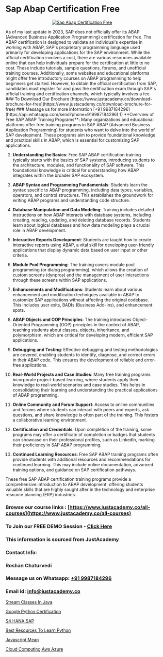 # Sap Abap Certification Free

<p align="center">
  <a href="https://justacademy.co/course-detail/sap-abap-training">
    <img src="https://justacademy.co/storage2/course_image/1707212883_course_image.webp" alt="Sap Abap Certification Free">
  </a>
</p>
As of my last update in 2023, SAP does not officially offer its ABAP (Advanced Business Application Programming) certification for free. The ABAP certification is designed to validate an individual's expertise in working with ABAP, SAP's proprietary programming language used primarily for developing applications for the SAP environment. While the official certification involves a cost, there are various resources available online that can help individuals prepare for the certification at little to no cost. These include tutorials, sample questions, forums, and unofficial training courses. Additionally, some websites and educational platforms might offer free introductory courses on ABAP programming to help beginners get started. However, to obtain the official certification from SAP, candidates must register for and pass the certification exam through SAP's official training and certification channels, which typically involves a fee.
### To Download Our Brochure [https://www.justacademy.co/download-brochure-for-free](https://www.justacademy.co/download-brochure-for-free)
### Message us for more information [+91 9987184296](https://api.whatsapp.com/send?phone=919987184296)
1) **Overview of Free SAP ABAP Training Programs**: Many organizations and educational platforms offer free training programs in SAP ABAP (Advanced Business Application Programming) for students who want to delve into the world of SAP development. These programs aim to provide foundational knowledge and practical skills in ABAP, which is essential for customizing SAP applications.

2) **Understanding the Basics**: Free SAP ABAP certification training typically starts with the basics of SAP systems, introducing students to the architecture, modules, and functionality of SAP software. This foundational knowledge is critical for understanding how ABAP integrates within the broader SAP ecosystem.

3) **ABAP Syntax and Programming Fundamentals**: Students learn the syntax specific to ABAP programming, including data types, variables, operators, and control structures. This establishes the groundwork for writing ABAP programs and understanding code structure.

4) **Database Manipulation and Data Modeling**: Training includes detailed instructions on how ABAP interacts with database systems, including creating, reading, updating, and deleting database records. Students learn about logical databases and how data modeling plays a crucial role in ABAP development.

5) **Interactive Reports Development**: Students are taught how to create interactive reports using ABAP, a vital skill for developing user-friendly applications that display dynamic data based on user input or other criteria.

6) **Module Pool Programming**: The training covers module pool programming (or dialog programming), which allows the creation of custom screens (dynpros) and the management of user interactions through these screens within SAP applications.

7) **Enhancements and Modifications**: Students learn about various enhancement and modification techniques available in ABAP to customize SAP applications without affecting the original codebase. This includes user exits, BADIs (Business Add-Ins), and enhancement spots.

8) **ABAP Objects and OOP Principles**: The training introduces Object-Oriented Programming (OOP) principles in the context of ABAP, teaching students about classes, objects, inheritance, and polymorphism, which are critical for developing modern, efficient SAP applications.

9) **Debugging and Testing**: Effective debugging and testing methodologies are covered, enabling students to identify, diagnose, and correct errors in their ABAP code. This ensures the development of reliable and error-free applications.

10) **Real-World Projects and Case Studies**: Many free training programs incorporate project-based learning, where students apply their knowledge to real-world scenarios and case studies. This helps in consolidating their learning and understanding the practical applications of ABAP programming.

11) **Online Community and Forum Support**: Access to online communities and forums where students can interact with peers and experts, ask questions, and share knowledge is often part of the training. This fosters a collaborative learning environment.

12) **Certification and Credentials**: Upon completion of the training, some programs may offer a certificate of completion or badges that students can showcase on their professional profiles, such as LinkedIn, marking their proficiency in SAP ABAP programming.

13) **Continued Learning Resources**: Free SAP ABAP training programs often provide students with additional resources and recommendations for continued learning. This may include online documentation, advanced training options, and guidance on SAP certification pathways.

These free SAP ABAP certification training programs provide a comprehensive introduction to ABAP development, offering students valuable skills that are highly sought after in the technology and enterprise resource planning (ERP) industries.

### Browse our course links : [https://www.justacademy.co/all-courses](https://www.justacademy.co/all-courses) 
### To Join our FREE DEMO Session - [Click Here](https://www.justacademy.co/register-for-course-demo)


### This information is sourced from JustAcademy
### Contact Info:
### Roshan Chaturvedi
### Message us on Whatsapp: [+91 9987184296](https://api.whatsapp.com/send?phone=919987184296)
### Email id: [info@justacademy.co](mailto:info@justacademy.co)
                
[Stream Classes In Java](https://www.linkedin.com/pulse/stream-classes-java-software-training-sunnyvale-buvgc/)

[Google Python Certification](https://www.linkedin.com/pulse/google-python-certification-justacademy-austin-5uclf?trackingId=1aIqW6GIQmyqjJ1RPXiQkA%3D%3D&lipi=urn%3Ali%3Apage%3Ad_flagship3_company_admin%3BmA9QTMf0RKatDJxEf%2FJ3Jw%3D%3D)

[S4 HANA SAP](https://medium.com/@negishivu99/s4-hana-sap-6cc4abd16496)

[Best Resources To Learn Python](https://medium.com/@ranemanish460/best-resources-to-learn-python-760f78170036)

[Javascript Mean](https://justacademyin.github.io/justacademy/javascript-mean)

[Cloud Computing Aws Azure](https://justacademyin.github.io/justacademy/cloud-computing-aws-azure)

